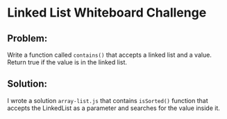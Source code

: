 # Linked List Whiteboard Challenge

## Problem:

Write a function called `contains()` that accepts a linked list and a value.
Return true if the value is in the linked list.

## Solution:

I wrote a solution `array-list.js` that contains `isSorted()` function that accepts the LinkedList as a parameter and searches for the value inside it.